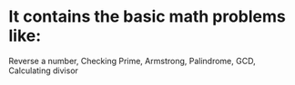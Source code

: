 # It contains the basic math problems like:
Reverse a number,
Checking Prime, Armstrong, Palindrome,
GCD, Calculating divisor
